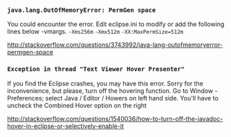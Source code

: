 ### `java.lang.OutOfMemoryError: PermGen space` ###

You could encounter the error. Edit eclipse.ini to modify or add the following lines below -vmargs.
` -Xms256m `
` -Xmx512m `
` -XX:MaxPermSize=512m `

http://stackoverflow.com/questions/3743992/java-lang-outofmemoryerror-permgen-space

### `Exception in thread "Text Viewer Hover Presenter"` ###

If you find the Eclipse crashes, you may have this error. Sorry for the inconvenience, but please, turn off the hovering function. Go to Window - Preferences; select Java / Editor / Howers on left hand side. You'll have to uncheck the Combined Hover option on the right

http://stackoverflow.com/questions/1540036/how-to-turn-off-the-javadoc-hover-in-eclipse-or-selectively-enable-it